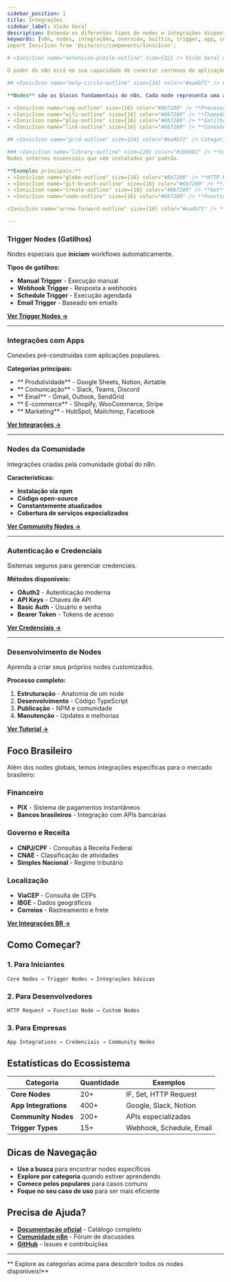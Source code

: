 ```yaml
---
sidebar_position: 1
title: Integrações
sidebar_label: Visão Geral
description: Entenda os diferentes tipos de nodes e integrações disponíveis no n8n
keywords: [n8n, nodes, integrações, overview, builtin, trigger, app, community]
import IonicIcon from '@site/src/components/IonicIcon';

# <IonicIcon name="extension-puzzle-outline" size={32} /> Visão Geral de Integrações

O poder do n8n está em sua capacidade de conectar centenas de aplicações e serviços. Esta seção é o seu guia para entender e utilizar todo o potencial das integrações.

## <IonicIcon name="help-circle-outline" size={24} color="#ea4b71" /> O que são Nodes?

**Nodes** são os blocos fundamentais do n8n. Cada node representa uma ação específica que pode ser executada em um workflow:

- <IonicIcon name="cog-outline" size={16} color="#6b7280" /> **Processamento de dados**
- <IonicIcon name="wifi-outline" size={16} color="#6b7280" /> **Chamadas de API**
- <IonicIcon name="play-outline" size={16} color="#6b7280" /> **Gatilhos para iniciar workflows**
- <IonicIcon name="link-outline" size={16} color="#6b7280" /> **Conexões com aplicações externas**

## <IonicIcon name="grid-outline" size={24} color="#ea4b71" /> Categorias de Nodes

### <IonicIcon name="library-outline" size={20} color="#10b981" /> **Core Nodes (Nativos)**
Nodes internos essenciais que vêm instalados por padrão.

**Exemplos principais:**
- <IonicIcon name="globe-outline" size={16} color="#6b7280" /> **HTTP Request** - Chamadas para APIs REST
- <IonicIcon name="git-branch-outline" size={16} color="#6b7280" /> **IF** - Lógica condicional
- <IonicIcon name="create-outline" size={16} color="#6b7280" /> **Set** - Manipulação de dados
- <IonicIcon name="code-outline" size={16} color="#6b7280" /> **Function** - Código JavaScript customizado

<IonicIcon name="arrow-forward-outline" size={16} color="#ea4b71" /> **[ Ver Core Nodes →](./builtin-nodes/http-requests/webhook)**

---
```


### <IonicIcon name="flash-outline" size={20} color="#10b981" /> **Trigger Nodes (Gatilhos)**
Nodes especiais que **iniciam** workflows automaticamente.

**Tipos de gatilhos:**
- <IonicIcon name="hand-left-outline" size={16} color="#6b7280" /> **Manual Trigger** - Execução manual
- <IonicIcon name="wifi-outline" size={16} color="#6b7280" /> **Webhook Trigger** - Resposta a webhooks
- <IonicIcon name="time-outline" size={16} color="#6b7280" /> **Schedule Trigger** - Execução agendada
- <IonicIcon name="mail-outline" size={16} color="#6b7280" /> **Email Trigger** - Baseado em emails

<IonicIcon name="arrow-forward-outline" size={16} color="#ea4b71" /> **[ Ver Trigger Nodes →](./trigger-nodes/time-based/manual-trigger)**

---

### <IonicIcon name="apps-outline" size={20} color="#10b981" /> **Integrações com Apps**
Conexões pré-construídas com aplicações populares.

**Categorias principais:**
- <IonicIcon name="briefcase-outline" size={16} color="#6b7280" /> ** Produtividade** - Google Sheets, Notion, Airtable
- <IonicIcon name="chatbubbles-outline" size={16} color="#6b7280" /> ** Comunicação** - Slack, Teams, Discord 
- <IonicIcon name="mail-outline" size={16} color="#6b7280" /> ** Email** - Gmail, Outlook, SendGrid
- <IonicIcon name="storefront-outline" size={16} color="#6b7280" /> ** E-commerce** - Shopify, WooCommerce, Stripe
- <IonicIcon name="megaphone-outline" size={16} color="#6b7280" /> ** Marketing** - HubSpot, Mailchimp, Facebook

<IonicIcon name="arrow-forward-outline" size={16} color="#ea4b71" /> **[ Ver Integrações →](./app-nodes/productivity/google-sheets)**

---

### <IonicIcon name="people-outline" size={20} color="#10b981" /> **Nodes da Comunidade**
Integrações criadas pela comunidade global do n8n.

**Características:**
- <IonicIcon name="download-outline" size={16} color="#6b7280" /> **Instalação via npm**
- <IonicIcon name="code-outline" size={16} color="#6b7280" /> **Código open-source** 
- <IonicIcon name="refresh-outline" size={16} color="#6b7280" /> **Constantemente atualizados**
- <IonicIcon name="extension-puzzle-outline" size={16} color="#6b7280" /> **Cobertura de serviços especializados**

<IonicIcon name="arrow-forward-outline" size={16} color="#ea4b71" /> **[ Ver Community Nodes →](./community-nodes/overview)**

---

### <IonicIcon name="shield-checkmark-outline" size={20} color="#10b981" /> **Autenticação e Credenciais**
Sistemas seguros para gerenciar credenciais.

**Métodos disponíveis:**
- <IonicIcon name="key-outline" size={16} color="#6b7280" /> **OAuth2** - Autenticação moderna
- <IonicIcon name="card-outline" size={16} color="#6b7280" /> **API Keys** - Chaves de API
- <IonicIcon name="person-outline" size={16} color="#6b7280" /> **Basic Auth** - Usuário e senha
- <IonicIcon name="finger-print-outline" size={16} color="#6b7280" /> **Bearer Token** - Tokens de acesso

<IonicIcon name="arrow-forward-outline" size={16} color="#ea4b71" /> **[ Ver Credenciais →](./credential-nodes/oauth)**

---

### <IonicIcon name="construct-outline" size={20} color="#10b981" /> **Desenvolvimento de Nodes**
Aprenda a criar seus próprios nodes customizados.

**Processo completo:**
1. <IonicIcon name="cube-outline" size={16} color="#6b7280" /> **Estruturação** - Anatomia de um node
2. <IonicIcon name="code-outline" size={16} color="#6b7280" /> **Desenvolvimento** - Código TypeScript
3. <IonicIcon name="cloud-upload-outline" size={16} color="#6b7280" /> **Publicação** - NPM e comunidade
4. <IonicIcon name="refresh-circle-outline" size={16} color="#6b7280" /> **Manutenção** - Updates e melhorias

<IonicIcon name="arrow-forward-outline" size={16} color="#ea4b71" /> **[ Ver Tutorial →](./criar-nodes/tutorial-desenvolvimento)**

## <IonicIcon name="location-outline" size={24} color="#ea4b71" /> **Foco Brasileiro**

Além dos nodes globais, temos integrações específicas para o mercado brasileiro:

### <IonicIcon name="card-outline" size={20} color="#10b981" /> **Financeiro**
- <IonicIcon name="flash-outline" size={16} color="#6b7280" /> **PIX** - Sistema de pagamentos instantâneos
- <IonicIcon name="business-outline" size={16} color="#6b7280" /> **Bancos brasileiros** - Integração com APIs bancárias

### <IonicIcon name="shield-outline" size={20} color="#10b981" /> **Governo e Receita**
- <IonicIcon name="document-text-outline" size={16} color="#6b7280" /> **CNPJ/CPF** - Consultas à Receita Federal
- <IonicIcon name="list-outline" size={16} color="#6b7280" /> **CNAE** - Classificação de atividades
- <IonicIcon name="calculator-outline" size={16} color="#6b7280" /> **Simples Nacional** - Regime tributário

### <IonicIcon name="navigate-outline" size={20} color="#10b981" /> **Localização**
- <IonicIcon name="pin-outline" size={16} color="#6b7280" /> **ViaCEP** - Consulta de CEPs
- <IonicIcon name="map-outline" size={16} color="#6b7280" /> **IBGE** - Dados geográficos
- <IonicIcon name="mail-outline" size={16} color="#6b7280" /> **Correios** - Rastreamento e frete

<IonicIcon name="arrow-forward-outline" size={16} color="#ea4b71" /> **[ Ver Integrações BR →](../integracoes-br/pix)**

## <IonicIcon name="play-outline" size={24} color="#ea4b71" /> **Como Começar?**

### <IonicIcon name="school-outline" size={20} color="#10b981" /> 1. **Para Iniciantes**
```
Core Nodes → Trigger Nodes → Integrações básicas
```

### <IonicIcon name="code-outline" size={20} color="#10b981" /> 2. **Para Desenvolvedores**
```
HTTP Request → Function Node → Custom Nodes
```

### <IonicIcon name="business-outline" size={20} color="#10b981" /> 3. **Para Empresas**
```
App Integrations → Credenciais → Community Nodes
```

## <IonicIcon name="analytics-outline" size={24} color="#ea4b71" /> **Estatísticas do Ecossistema**

| Categoria | Quantidade | Exemplos |
|-----------|------------|----------|
| **Core Nodes** | 20+ | IF, Set, HTTP Request |
| **App Integrations** | 400+ | Google, Slack, Notion |
| **Community Nodes** | 200+ | APIs especializadas |
| **Trigger Types** | 15+ | Webhook, Schedule, Email |

## <IonicIcon name="compass-outline" size={24} color="#ea4b71" /> **Dicas de Navegação**

- <IonicIcon name="search-outline" size={16} color="#6b7280" /> **Use a busca** para encontrar nodes específicos
- <IonicIcon name="library-outline" size={16} color="#6b7280" /> **Explore por categoria** quando estiver aprendendo
- <IonicIcon name="star-outline" size={16} color="#6b7280" /> **Comece pelos populares** para casos comuns
- <IonicIcon name="target-outline" size={16} color="#6b7280" /> **Foque no seu caso de uso** para ser mais eficiente

## <IonicIcon name="help-circle-outline" size={24} color="#ea4b71" /> **Precisa de Ajuda?**

- <IonicIcon name="book-outline" size={16} color="#6b7280" /> **[Documentação oficial](https://docs.n8n.io/integrations/)** - Catálogo completo
- <IonicIcon name="people-outline" size={16} color="#6b7280" /> **[Comunidade n8n](https://community.n8n.io)** - Fórum de discussões
- <IonicIcon name="logo-github" size={16} color="#6b7280" /> **[GitHub](https://github.com/n8n-io/n8n)** - Issues e contribuições

---

** Explore as categorias acima para descobrir todos os nodes disponíveis!** 
